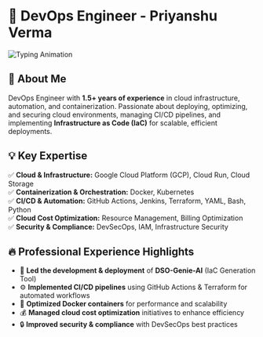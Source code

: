 # 🚀 DevOps Engineer - Priyanshu Verma

![Typing Animation](https://readme-typing-svg.herokuapp.com?font=Fira+Code&pause=1000&color=36BCF7&width=435&lines=DevOps+Engineer;Cloud+%7C+CI%2FCD+%7C+Automation;Kubernetes+%7C+Docker+%7C+Terraform;Passionate+About+Optimizing+Workflows!)

## 🌟 About Me

DevOps Engineer with **1.5+ years of experience** in cloud infrastructure, automation, and containerization. Passionate about deploying, optimizing, and securing cloud environments, managing CI/CD pipelines, and implementing **Infrastructure as Code (IaC)** for scalable, efficient deployments.

## 💡 Key Expertise

✅ **Cloud & Infrastructure:** Google Cloud Platform (GCP), Cloud Run, Cloud Storage  
✅ **Containerization & Orchestration:** Docker, Kubernetes  
✅ **CI/CD & Automation:** GitHub Actions, Jenkins, Terraform, YAML, Bash, Python  
✅ **Cloud Cost Optimization:** Resource Management, Billing Optimization  
✅ **Security & Compliance:** DevSecOps, IAM, Infrastructure Security

## 🔥 Professional Experience Highlights

- 🚀 **Led the development & deployment** of **DSO-Genie-AI** (IaC Generation Tool)
- ⚙️ **Implemented CI/CD pipelines** using GitHub Actions & Terraform for automated workflows
- 🐳 **Optimized Docker containers** for performance and scalability
- 💰 **Managed cloud cost optimization** initiatives to enhance efficiency
- 🔒 **Improved security & compliance** with DevSecOps best practices

